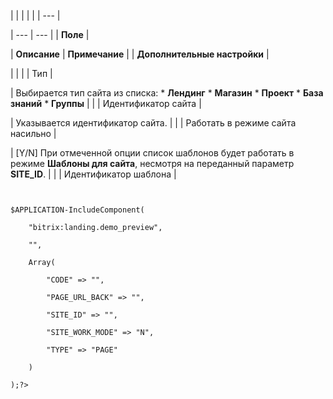 |  |  |  |  |
| --- |

| --- | --- |
| **Поле** |

| **Описание** | **Примечание** |
| **Дополнительные настройки** |

| | |
| Тип |

| Выбирается тип сайта из списка:    * **Лендинг** * **Магазин** * **Проект** * **База знаний** * **Группы** |  |
| Идентификатор сайта |

| Указывается идентификатор сайта. |  |
| Работать в режиме сайта насильно |

| [Y/N] При отмеченной опции список шаблонов будет работать в режиме **Шаблоны для сайта**, несмотря на переданный параметр **SITE\_ID**. |  |
| Идентификатор шаблона |

```
 

$APPLICATION-IncludeComponent(

	"bitrix:landing.demo_preview",

	"",

	Array(

		"CODE" => "",

		"PAGE_URL_BACK" => "",

		"SITE_ID" => "",

		"SITE_WORK_MODE" => "N",

		"TYPE" => "PAGE"

	)

);?>  


 
```